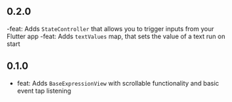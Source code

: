 ## 0.2.0

-feat: Adds `StateController` that allows you to trigger inputs from your Flutter app
-feat: Adds `textValues` map, that sets the value of a text run on start

## 0.1.0

- feat: Adds `BaseExpressionView` with scrollable functionality and basic event tap listening
